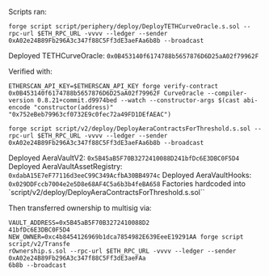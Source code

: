 Scripts ran:

```
forge script script/periphery/deploy/DeployTETHCurveOracle.s.sol --rpc-url $ETH_RPC_URL -vvvv --ledger --sender 0xA02e24B89Fb296A3c347f88C5Ff3dE3aeFAa6b8b --broadcast
```
Deployed TETHCurveOracle: `0x0B453140f6174788b5657876D6D25aA02f79962F`

Verified with:
```
ETHERSCAN_API_KEY=$ETHERSCAN_API_KEY forge verify-contract 0x0B453140f6174788b5657876D6D25aA02f79962F CurveOracle --compiler-version 0.8.21+commit.d9974bed --watch --constructor-args $(cast abi-encode "constructor(address)" "0x752eBeb79963cf0732E9c0fec72a49FD1DEfAEAC")
```

```
forge script script/v2/deploy/DeployAeraContractsForThreshold.s.sol --rpc-url $ETH_RPC_URL -vvvv --ledger --sender 0xA02e24B89Fb296A3c347f88C5Ff3dE3aeFAa6b8b --broadcast
```
Deployed AeraVaultV2: `0x5B45aB5F70B3272410088D241bfDc6E3DBC0F5D4`
Deployed AeraVaultAssetRegistry: `0xdabA15E7eF77116d3eeC99C349AcfbA30BB4974c`
Deployed AeraVaultHooks: `0x029DDFccb7004e2e5D8e68AF4C5a6b3b4feBA658`
Factories hardcoded into `script/v2/deploy/DeployAeraContractsForThreshold.s.sol``

Then transferred ownership to multisig via:
```
VAULT_ADDRESS=0x5B45aB5F70B3272410088D2
41bfDc6E3DBC0F5D4  NEW_OWNER=0xc4b8454126969b1dca7854982E639EeeE19291AA forge script script/v2/Transfe
rOwnership.s.sol --rpc-url $ETH_RPC_URL -vvvv --ledger --sender 0xA02e24B89Fb296A3c347f88C5Ff3dE3aeFAa
6b8b --broadcast
```